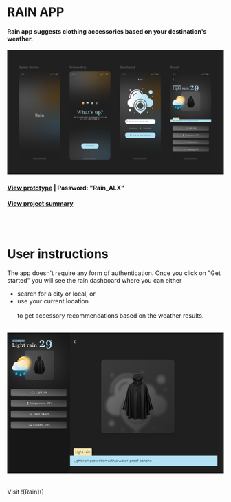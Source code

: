 
# RAIN APP
#### Rain app suggests clothing accessories based on your destination's weather.

![Rain app mobile view](public/rain-mobile.png)

#### [View prototype](https://www.figma.com/proto/UiFTfYDbsFWgF8lPSfidqO/Rain?page-id=0%3A1&node-id=161-4213&node-type=canvas&viewport=780%2C313%2C0.06&t=dJomzIEZJ1T7Eflp-1&scaling=scale-down&content-scaling=fixed&starting-point-node-id=161%3A4229&share=1&show-proto-sidebar=1) | Password: "Rain_ALX"
#### [View project summary](https://docs.google.com/document/d/1zqJfSA-Xt9l1sAYvxJFAMHUSJfFo4DCrO0yyE2sktv8/edit?usp=sharing)
<br><br>

# User instructions
The app doesn't require any form of authentication. 
Once you click on "Get started" you will see the rain dashboard where you can either
- search for a city or local, or 
- use your current location <br><br>
to get accessory recommendations based on the weather results. 
<br><br>

![Rain app desktop view](public/rain-desktop.png)

<br>
Visit ![Rain]()